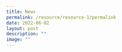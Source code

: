 ```yaml
---
title: News
permalink: /resource/resource-1/permalink
date: 2022-06-02
layout: post
description: ""
image: ""
---
```


